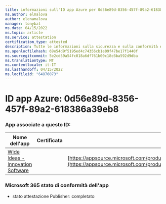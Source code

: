 ```yaml
---
title: informazioni sull'ID app Azure per 0d56e89d-8356-457f-89a2-618386a39eb8
ms.author: elmalova
author: elenamalova
manager: tonybal
ms.date: 04/15/2022
ms.topic: article
ms.service: attestation
certification_type: attested
description: Tutte le informazioni sulla sicurezza e sulla conformità disponibili per 0d56e89d-8356-457f-89a2-618386a39eb8.
ms.openlocfilehash: 69e54d9f5195ed4c74356cb1e09f47be17f1440f
ms.sourcegitcommit: 5e2cd59a54fc018a6df761b00c18e3ba592d9dba
ms.translationtype: MT
ms.contentlocale: it-IT
ms.lasthandoff: 04/15/2022
ms.locfileid: "64876073"
---
```

# <a name="azure-app-id-0d56e89d-8356-457f-89a2-618386a39eb8"></a>ID app Azure: 0d56e89d-8356-457f-89a2-618386a39eb8


### <a name="apps-associated-with-this-id"></a>App associate a questo ID:
| **Nome dell'app** | **Certificata** | **Visualizzazione in AppSource** |
|--------------|---------------|-----------------------|
| [Wide Ideas - Innovation Software](../forward/wideideaspoweredbyidea2innovaitonswedenab.innovation_cloud_application.md) |  | [https://appsource.microsoft.com/product/office/wideideaspoweredbyidea2innovaitonswedenab.innovation_cloud_application](https://appsource.microsoft.com/product/office/wideideaspoweredbyidea2innovaitonswedenab.innovation_cloud_application) |

### <a name="microsoft-365-app-compliance-status"></a>Microsoft 365 stato di conformità dell'app
- stato attestazione Publisher: completato
